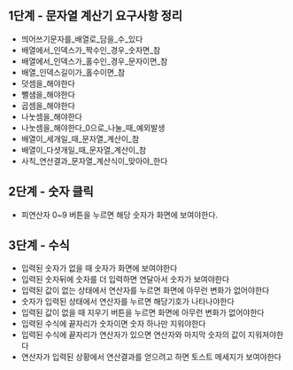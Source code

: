 ## 1단계 - 문자열 계산기 요구사항 정리
 - 띄어쓰기문자를_배열로_담을_수_있다
 - 배열에서_인덱스가_짝수인_경우_숫자면_참
 - 배열에서_인덱스가_홀수인_경우_문자이면_참
 - 배열_인덱스길이가_홀수이면_참
 - 덧셈을_해야한다
 - 뺄샘을_해야한다
 - 곱셈을_해야한다
 - 나눗셈을_해야한다
 - 나눗셈을_해야한다_0으로_나눌_때_예외발생
 - 배열이_세개일_때_문자열_계산이_참
 - 배열이_다셧개일_때_문자열_계산이_참
 - 사칙_연산결과_문자열_계산식이_맞아야_한다

## 2단계 - 숫자 클릭
- 피연산자 0~9 버튼을 누르면 해당 숫자가 화면에 보여야한다.

## 3단계 - 수식
- 입력된 숫자가 없을 때 숫자가 화면에 보여야한다
- 입력된 숫자뒤에 숫자를 더 입력하면 연달아서 숫자가 보여야한다
- 입력된 값이 없는 상태에서 연산자를 누르면 화면에 아무런 변화가 없어야한다
- 숫자가 입력된 상태에서 연산자를 누르면 해당기호가 나타나야한다
- 입력된 값이 없을 때 지우기 버튼을 누르면 화면에 아무런 변화가 없어야한다
- 입력된 수식에 끝자리가 숫자이면 숫자 하나만 지워야한다
- 입력된 수식에 끝자리가 연산자가 있으면 연산자와 마지막 숫자의 값이 지워져야한다
- 연산자가 입력된 상황에서 연산결과를 얻으려고 하면 토스트 메세지가 보여야한다